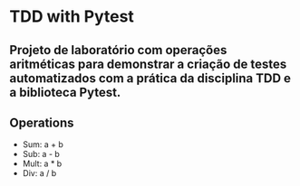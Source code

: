 # TDD with Pytest

## Projeto de laboratório com operações aritméticas para demonstrar a criação de testes automatizados com a prática da disciplina TDD e a biblioteca Pytest.

## Operations
- Sum: a + b
- Sub: a - b
- Mult: a * b
- Div: a / b
